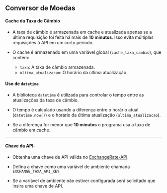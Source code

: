 ## Conversor de Moedas

#### Cache da Taxa de Câmbio

- A taxa de câmbio é armazenada em cache e atualizada apenas se a última requisição foi feita há mais de **10 minutos**. Isso evita múltiplas requisições à API em um curto período.

- O cache é armazenado em uma variável global (`cache_taxa_cambio`), que contém:
  - `taxa`: A taxa de câmbio armazenada.
  - `ultima_atualizacao`: O horário da última atualização.

#### Uso de `datetime`

- A biblioteca `datetime` é utilizada para controlar o tempo entre as atualizações da taxa de câmbio.

- O tempo é calculado usando a diferença entre o horário atual (`datetime.now()`) e o horário da última atualização (`ultima_atualizacao`).

- Se a diferença for menor que **10 minutos** o programa usa a taxa de câmbio em cache.

---

#### Chave da API:

   - Obtenha uma chave de API válida no [ExchangeRate-API](https://www.exchangerate-api.com).
  
   - Defina a chave como uma variável de ambiente chamada `EXCHANGE_TAXA_API_KEY`

   - Se a variável de ambiente não estiver configurada será solicitado que insira uma chave de API.
  